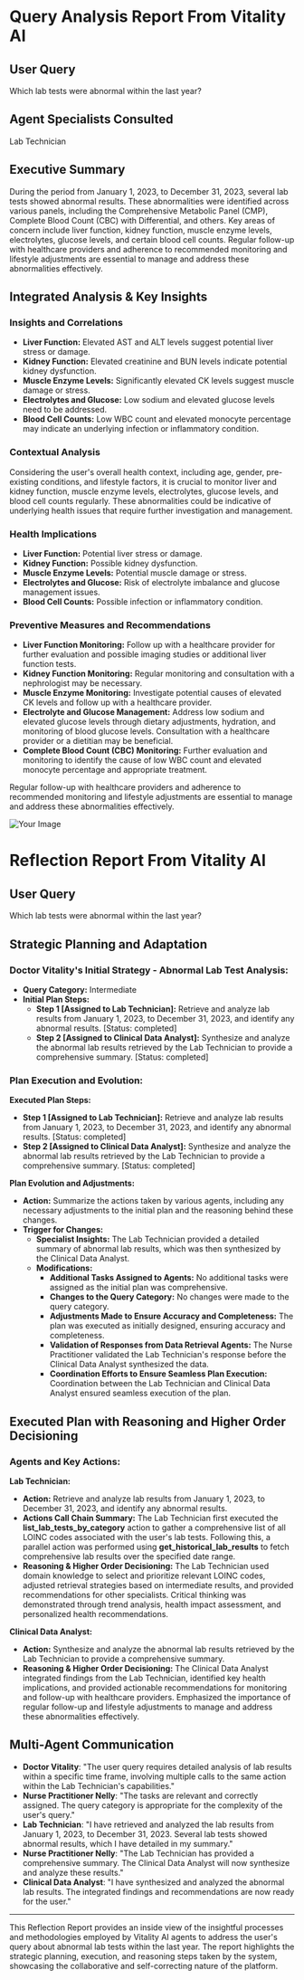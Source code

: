 # **Query Analysis Report From Vitality AI**

## **User Query**

Which lab tests were abnormal within the last year?

## **Agent Specialists Consulted**

Lab Technician

## **Executive Summary**

During the period from January 1, 2023, to December 31, 2023, several lab tests showed abnormal results. These abnormalities were identified across various panels, including the Comprehensive Metabolic Panel (CMP), Complete Blood Count (CBC) with Differential, and others. Key areas of concern include liver function, kidney function, muscle enzyme levels, electrolytes, glucose levels, and certain blood cell counts. Regular follow-up with healthcare providers and adherence to recommended monitoring and lifestyle adjustments are essential to manage and address these abnormalities effectively.

## **Integrated Analysis & Key Insights**

### **Insights and Correlations**

- **Liver Function:** Elevated AST and ALT levels suggest potential liver stress or damage.
- **Kidney Function:** Elevated creatinine and BUN levels indicate potential kidney dysfunction.
- **Muscle Enzyme Levels:** Significantly elevated CK levels suggest muscle damage or stress.
- **Electrolytes and Glucose:** Low sodium and elevated glucose levels need to be addressed.
- **Blood Cell Counts:** Low WBC count and elevated monocyte percentage may indicate an underlying infection or inflammatory condition.

### **Contextual Analysis**

Considering the user's overall health context, including age, gender, pre-existing conditions, and lifestyle factors, it is crucial to monitor liver and kidney function, muscle enzyme levels, electrolytes, glucose levels, and blood cell counts regularly. These abnormalities could be indicative of underlying health issues that require further investigation and management.

### **Health Implications**

- **Liver Function:** Potential liver stress or damage.
- **Kidney Function:** Possible kidney dysfunction.
- **Muscle Enzyme Levels:** Potential muscle damage or stress.
- **Electrolytes and Glucose:** Risk of electrolyte imbalance and glucose management issues.
- **Blood Cell Counts:** Possible infection or inflammatory condition.

### **Preventive Measures and Recommendations**

- **Liver Function Monitoring:** Follow up with a healthcare provider for further evaluation and possible imaging studies or additional liver function tests.
- **Kidney Function Monitoring:** Regular monitoring and consultation with a nephrologist may be necessary.
- **Muscle Enzyme Monitoring:** Investigate potential causes of elevated CK levels and follow up with a healthcare provider.
- **Electrolyte and Glucose Management:** Address low sodium and elevated glucose levels through dietary adjustments, hydration, and monitoring of blood glucose levels. Consultation with a healthcare provider or a dietitian may be beneficial.
- **Complete Blood Count (CBC) Monitoring:** Further evaluation and monitoring to identify the cause of low WBC count and elevated monocyte percentage and appropriate treatment.

Regular follow-up with healthcare providers and adherence to recommended monitoring and lifestyle adjustments are essential to manage and address these abnormalities effectively.

![Your Image](public/img/40eb574c73c0add8e8f0d199050e33e4.svg)

# **Reflection Report From Vitality AI**

## **User Query**

Which lab tests were abnormal within the last year?

## **Strategic Planning and Adaptation**

### **Doctor Vitality's Initial Strategy - Abnormal Lab Test Analysis:**

- **Query Category:** Intermediate
- **Initial Plan Steps:**
  - **Step 1 \[Assigned to Lab Technician\]:** Retrieve and analyze lab results from January 1, 2023, to December 31, 2023, and identify any abnormal results. \[Status: completed\]
  - **Step 2 \[Assigned to Clinical Data Analyst\]:** Synthesize and analyze the abnormal lab results retrieved by the Lab Technician to provide a comprehensive summary. \[Status: completed\]

### **Plan Execution and Evolution:**

**Executed Plan Steps:**

- **Step 1 \[Assigned to Lab Technician\]:** Retrieve and analyze lab results from January 1, 2023, to December 31, 2023, and identify any abnormal results. \[Status: completed\]
- **Step 2 \[Assigned to Clinical Data Analyst\]:** Synthesize and analyze the abnormal lab results retrieved by the Lab Technician to provide a comprehensive summary. \[Status: completed\]

**Plan Evolution and Adjustments:**

- **Action:** Summarize the actions taken by various agents, including any necessary adjustments to the initial plan and the reasoning behind these changes.
- **Trigger for Changes:**
  - **Specialist Insights:** The Lab Technician provided a detailed summary of abnormal lab results, which was then synthesized by the Clinical Data Analyst.
  - **Modifications:**
    - **Additional Tasks Assigned to Agents:** No additional tasks were assigned as the initial plan was comprehensive.
    - **Changes to the Query Category:** No changes were made to the query category.
    - **Adjustments Made to Ensure Accuracy and Completeness:** The plan was executed as initially designed, ensuring accuracy and completeness.
    - **Validation of Responses from Data Retrieval Agents:** The Nurse Practitioner validated the Lab Technician's response before the Clinical Data Analyst synthesized the data.
    - **Coordination Efforts to Ensure Seamless Plan Execution:** Coordination between the Lab Technician and Clinical Data Analyst ensured seamless execution of the plan.

## **Executed Plan with Reasoning and Higher Order Decisioning**

### **Agents and Key Actions:**

**Lab Technician:**

- **Action:** Retrieve and analyze lab results from January 1, 2023, to December 31, 2023, and identify any abnormal results.
- **Actions Call Chain Summary:** The Lab Technician first executed the **list_lab_tests_by_category** action to gather a comprehensive list of all LOINC codes associated with the user's lab tests. Following this, a parallel action was performed using **get_historical_lab_results** to fetch comprehensive lab results over the specified date range.
- **Reasoning & Higher Order Decisioning:** The Lab Technician used domain knowledge to select and prioritize relevant LOINC codes, adjusted retrieval strategies based on intermediate results, and provided recommendations for other specialists. Critical thinking was demonstrated through trend analysis, health impact assessment, and personalized health recommendations.

**Clinical Data Analyst:**

- **Action:** Synthesize and analyze the abnormal lab results retrieved by the Lab Technician to provide a comprehensive summary.
- **Reasoning & Higher Order Decisioning:** The Clinical Data Analyst integrated findings from the Lab Technician, identified key health implications, and provided actionable recommendations for monitoring and follow-up with healthcare providers. Emphasized the importance of regular follow-up and lifestyle adjustments to manage and address these abnormalities effectively.

## **Multi-Agent Communication**

- **Doctor Vitality**: "The user query requires detailed analysis of lab results within a specific time frame, involving multiple calls to the same action within the Lab Technician's capabilities."
- **Nurse Practitioner Nelly**: "The tasks are relevant and correctly assigned. The query category is appropriate for the complexity of the user's query."
- **Lab Technician**: "I have retrieved and analyzed the lab results from January 1, 2023, to December 31, 2023. Several lab tests showed abnormal results, which I have detailed in my summary."
- **Nurse Practitioner Nelly**: "The Lab Technician has provided a comprehensive summary. The Clinical Data Analyst will now synthesize and analyze these results."
- **Clinical Data Analyst**: "I have synthesized and analyzed the abnormal lab results. The integrated findings and recommendations are now ready for the user."

---

This Reflection Report provides an inside view of the insightful processes and methodologies employed by Vitality AI agents to address the user's query about abnormal lab tests within the last year. The report highlights the strategic planning, execution, and reasoning steps taken by the system, showcasing the collaborative and self-correcting nature of the platform.
